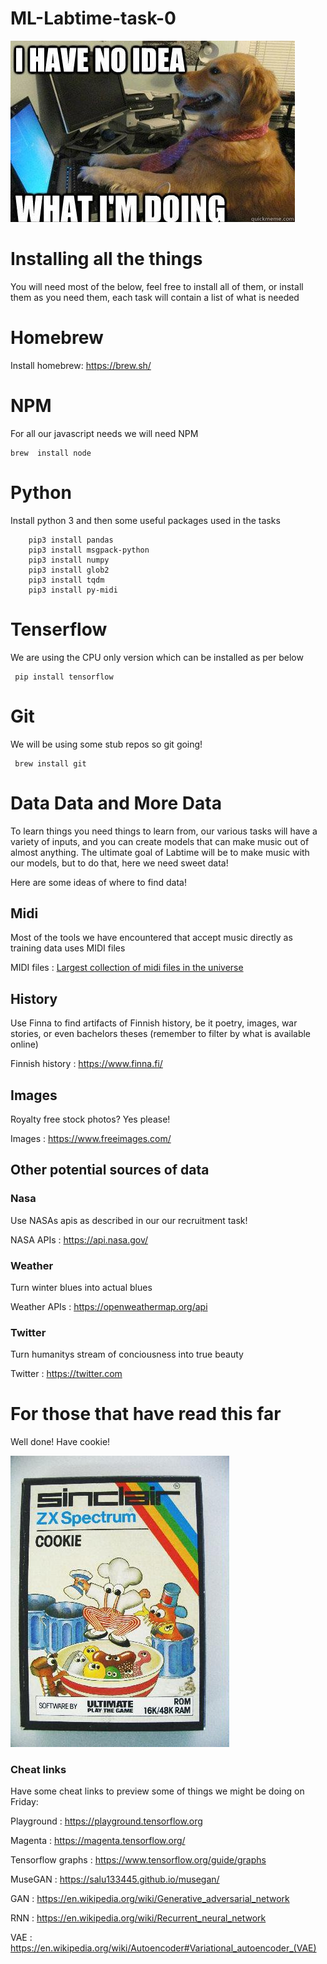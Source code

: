 # ML-Labtime-task-0

![alt text](task0.jpg "No idea")


# Installing all the things
You will need most of the below, feel free to install all of them, or install them as you need them, each task will contain a list of what is needed

# Homebrew
Install homebrew: https://brew.sh/

# NPM
For all our javascript needs we will need NPM

```
brew  install node
```

# Python
Install python 3 and then some useful packages used in the tasks

``` brew install python3'''
    pip3 install pandas
    pip3 install msgpack-python
    pip3 install numpy
    pip3 install glob2
    pip3 install tqdm
    pip3 install py-midi
``` 

# Tenserflow
We are using the CPU only version which can be installed as per below

```
 pip install tensorflow
 ``` 

# Git
We will be using some stub repos so git going!
```
 brew install git
 ``` 

# Data Data and More Data
To learn things you need things to learn from, our various tasks will have a variety of inputs, and you can create models that can make music out of almost anything.  The ultimate goal of Labtime will be to make music with our models, but to do that, here we need sweet data!

Here are some ideas of where to find data!

## Midi
Most of the tools we have encountered that accept music directly as training data uses MIDI files

MIDI files : [Largest collection of midi files in the universe](https://www.reddit.com/r/datasets/comments/3akhxy/the_largest_midi_collection_on_the_internet/)

## History
Use Finna to find artifacts of Finnish history, be it poetry, images, war stories, or even bachelors theses (remember to filter by what is available online)

Finnish history : https://www.finna.fi/

## Images
Royalty free stock photos?  Yes please!

Images : https://www.freeimages.com/

## Other potential sources of data
### Nasa
Use NASAs apis as described in our our recruitment task!

NASA APIs : https://api.nasa.gov/

### Weather
Turn winter blues into actual blues

Weather APIs : https://openweathermap.org/api

### Twitter
Turn humanitys stream of conciousness into true beauty

Twitter : https://twitter.com

# For those that have read this far
Well done! Have cookie!

![alt text](cookie.jpg "Cookies!")

### Cheat links
Have some cheat links to preview some of things we might be doing on Friday:

Playground : https://playground.tensorflow.org

Magenta : https://magenta.tensorflow.org/

Tensorflow graphs : https://www.tensorflow.org/guide/graphs

MuseGAN : https://salu133445.github.io/musegan/

GAN : https://en.wikipedia.org/wiki/Generative_adversarial_network

RNN : https://en.wikipedia.org/wiki/Recurrent_neural_network

VAE : https://en.wikipedia.org/wiki/Autoencoder#Variational_autoencoder_(VAE) 


